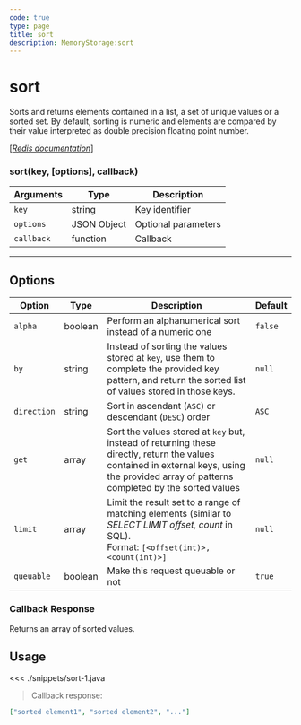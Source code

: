 ```yaml
---
code: true
type: page
title: sort
description: MemoryStorage:sort
---
```


# sort

Sorts and returns elements contained in a list, a set of unique values or a sorted set.
By default, sorting is numeric and elements are compared by their value interpreted as double precision floating point number.

<div class="alert alert-info"
While Kuzzle's API supports the "store" option for this command, Kuzzle SDK methods do not. To sort and store in the same process, use the [query method](/sdk/android/3/core-classes/kuzzle/query)
</div>

[[_Redis documentation_]](https://redis.io/commands/sort)

### sort(key, [options], callback)

| Arguments  | Type        | Description         |
| ---------- | ----------- | ------------------- |
| `key`      | string      | Key identifier      |
| `options`  | JSON Object | Optional parameters |
| `callback` | function    | Callback            |

---

## Options

| Option      | Type    | Description                                                                                                                                                                                 | Default |
| ----------- | ------- | ------------------------------------------------------------------------------------------------------------------------------------------------------------------------------------------- | ------- |
| `alpha`     | boolean | Perform an alphanumerical sort instead of a numeric one                                                                                                                                     | `false` |
| `by`        | string  | Instead of sorting the values stored at `key`, use them to complete the provided key pattern, and return the sorted list of values stored in those keys.                                    | `null`  |
| `direction` | string  | Sort in ascendant (`ASC`) or descendant (`DESC`) order                                                                                                                                      | `ASC`   |
| `get`       | array   | Sort the values stored at `key` but, instead of returning these directly, return the values contained in external keys, using the provided array of patterns completed by the sorted values | `null`  |
| `limit`     | array   | Limit the result set to a range of matching elements (similar to _SELECT LIMIT offset, count_ in SQL).<br/>Format: `[<offset(int)>, <count(int)>]`                                          | `null`  |
| `queuable`  | boolean | Make this request queuable or not                                                                                                                                                           | `true`  |

### Callback Response

Returns an array of sorted values.

## Usage

<<< ./snippets/sort-1.java

> Callback response:

```json
["sorted element1", "sorted element2", "..."]
```
